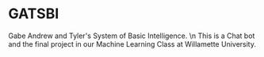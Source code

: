 GATSBI
======

Gabe Andrew and Tyler's System of Basic Intelligence. \n
This is a Chat bot and the final project in our Machine Learning Class at Willamette University.
